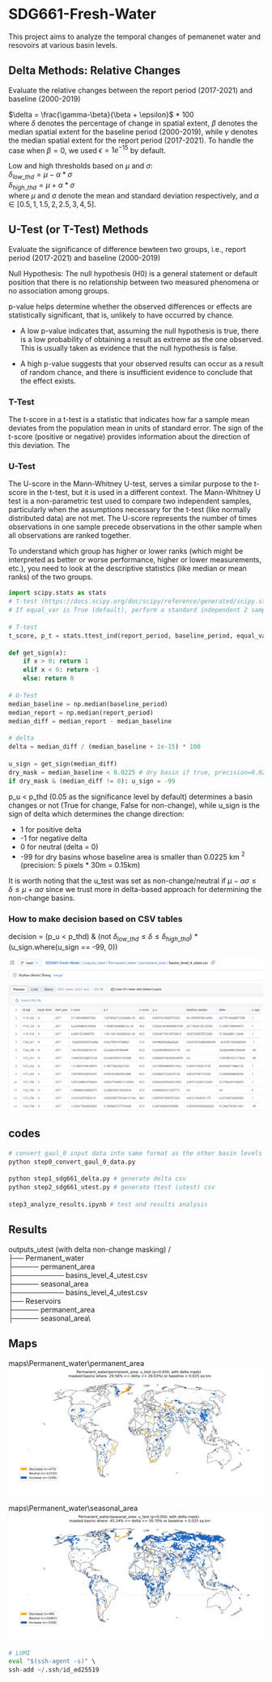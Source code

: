 # SDG661-Fresh-Water
This project aims to analyze the temporal changes of pemanenet water and resovoirs at various basin levels.

## Delta Methods: Relative Changes 
Evaluate the relative changes between the report period (2017-2021) and baseline (2000-2019) 

$\delta = \frac{\gamma-\beta}{\beta + \epsilon}$ * 100 \
where $\delta$ denotes the percentage of change in spatial extent, $\beta$ denotes the median spatial extent for the baseline period (2000-2019), while $\gamma$ denotes the median spatial extent for the report period (2017-2021). 
To handle the case when $\beta = 0$, we used $\epsilon = 1e^{-15}$ by default.

Low and high thresholds based on $\mu$ and $\sigma$: \
$\delta_{low\_thd} = \mu - \alpha * \sigma$ \
$\delta_{high\_thd} = \mu + \alpha * \sigma$ \
where $\mu$ and $\sigma$ denote the mean and standard deviation respectively, and $\alpha \in [0.5, 1, 1.5, 2, 2.5, 3, 4, 5]$.

## U-Test (or T-Test) Methods
Evaluate the significance of difference bewteen two groups, i.e., report period (2017-2021) and baseline (2000-2019)

Null Hypothesis: The null hypothesis (H0) is a general statement or default position that there is no relationship between two measured phenomena or no association among groups. 

p-value helps determine whether the observed differences or effects are statistically significant, that is, unlikely to have occurred by chance.

- A low p-value indicates that, assuming the null hypothesis is true, there is a low probability of obtaining a result as extreme as the one observed. This is usually taken as evidence that the null hypothesis is false. 

- A high p-value suggests that your observed results can occur as a result of random chance, and there is insufficient evidence to conclude that the effect exists.

### T-Test
The t-score in a t-test is a statistic that indicates how far a sample mean deviates from the population mean in units of standard error. The sign of the t-score (positive or negative) provides information about the direction of this deviation. The 

### U-Test
The U-score in the Mann-Whitney U-test, serves a similar purpose to the t-score in the t-test, but it is used in a different context. The Mann-Whitney U test is a non-parametric test used to compare two independent samples, particularly when the assumptions necessary for the t-test (like normally distributed data) are not met. The U-score represents the number of times observations in one sample precede observations in the other sample when all observations are ranked together.

To understand which group has higher or lower ranks (which might be interpreted as better or worse performance, higher or lower measurements, etc.), you need to look at the descriptive statistics (like median or mean ranks) of the two groups.

```python 
import scipy.stats as stats
# T-test (https://docs.scipy.org/doc/scipy/reference/generated/scipy.stats.ttest_ind.html)
# If equal_var is True (default), perform a standard independent 2 sample test that assumes equal population variances. If False, perform Welch’s t-test, which does not assume equal population variance .

# T-test
t_score, p_t = stats.ttest_ind(report_period, baseline_period, equal_var=False)

def get_sign(x):
    if x > 0: return 1
    elif x < 0: return -1
    else: return 0

# U-Test
median_baseline = np.median(baseline_period)
median_report = np.median(report_period)
median_diff = median_report - median_baseline

# delta
delta = median_diff / (median_baseline + 1e-15) * 100

u_sign = get_sign(median_diff)
dry_mask = median_baseline < 0.0225 # dry basin if true, precision=0.0225
if dry_mask & (median_diff != 0): u_sign = -99
```

p_u < p_thd (0.05 as the significance level by default) determines a basin changes or not (True for change, False for non-change), while u_sign is the sign of delta which determines the change direction:
- 1 for positive delta 
- -1 for negative delta 
- 0 for neutral (delta = 0)
- -99 for dry basins whose baseline area is smaller than 0.0225 km $^2$ (precision: 5 pixels * 30m = 0.15km)

It is worth noting that the u_test was set as non-change/neutral if $\mu - \alpha \sigma \leq \delta  \leq \mu + \alpha \sigma$ since we trust more in delta-based approach for determining the non-change basins.

### How to make decision based on CSV tables

decision = (p_u < p_thd) & (not $\delta_{low\_thd} \leq \delta \leq \delta_{high\_thd}$) * (u_sign.where(u_sign == -99, 0))

![image](figures/csv_screenshot.png)


## codes
```python 
# convert gaul_0 input data into same format as the other basin levels (3-8).
python step0_convert_gaul_0_data.py 

python step1_sdg661_delta.py # generate delta csv
python step2_sdg661_utest.py # generate ttest (utest) csv

step3_analyze_results.ipynb # test and results analysis
```



## Results

outputs_utest (with delta non-change masking) / \
├── Permanent_water \
├───── permanent_area\
├────────── basins_level_4_utest.csv\
├───── seasonal_area\
├────────── basins_level_4_utest.csv\
├── Reservoirs\
├───── permanent_area\
├───── seasonal_area\

## Maps

maps\Permanent_water\permanent_area
![image](figures/Permanent_water_permanent_area_utest_a_2_p_0_05.png)

maps\Permanent_water\seasonal_area \
![image](figures/Permanent_water_seasonal_area_utest_a_2_p_0_05.png)



```python 
# LUMI
eval "$(ssh-agent -s)" \
ssh-add ~/.ssh/id_ed25519
```